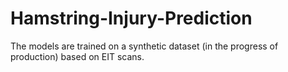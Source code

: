 # Hamstring-Injury-Prediction
The models are trained on a synthetic dataset (in the progress of production) based on EIT scans.
